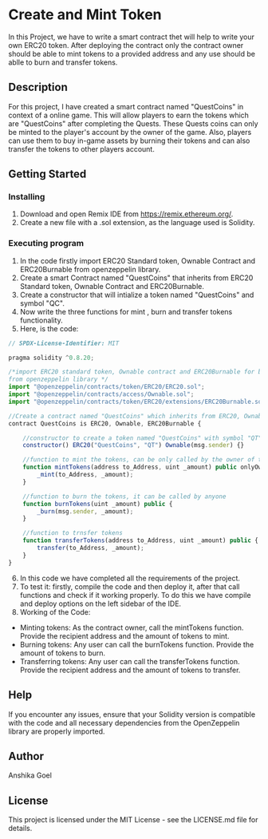 # Create and Mint Token

In this Project, we have to write a smart contract thet will help to write your own ERC20 token. 
After deploying the contract only the contract owner should be able to mint tokens to a provided
address and any use should be ablle to burn and transfer tokens.

## Description
For this project, I have created a smart contract named "QuestCoins" in context of a online game.
This will allow players to earn the tokens which are "QuestCoins" after completing the Quests.
These Quests coins can only be minted to the player's account by the owner of the game.
Also, players can use them to buy in-game assets by burning their tokens and can also transfer the
tokens to other players account.

## Getting Started

### Installing
1. Download and open Remix IDE from https://remix.ethereum.org/.
2. Create a new file with a .sol extension, as the language used is Solidity.

### Executing program
1. In the code firstly import ERC20 Standard token, Ownable Contract and ERC20Burnable from openzeppelin library.
2. Create a smart Contract named "QuestCoins" that inherits from ERC20 Standard token, Ownable Contract and ERC20Burnable.
3. Create a constructor that will intialize a token named "QuestCoins" and symbol "QC".
4. Now write the three functions for mint , burn and transfer tokens functionality.
5. Here, is the code:
``` javascript
// SPDX-License-Identifier: MIT

pragma solidity ^0.8.20;

/*import ERC20 standard token, Ownable contract and ERC20Burnable for burn functionality
from openzeppelin library */
import "@openzeppelin/contracts/token/ERC20/ERC20.sol";
import "@openzeppelin/contracts/access/Ownable.sol";
import "@openzeppelin/contracts/token/ERC20/extensions/ERC20Burnable.sol";

//Create a contract named "QuestCoins" which inherits from ERC20, Ownable and ERC20Burnable
contract QuestCoins is ERC20, Ownable, ERC20Burnable {

    //constructor to create a token named "QuestCoins" with symbol "QT"
    constructor() ERC20("QuestCoins", "QT") Ownable(msg.sender) {}

    //function to mint the tokens, can be only called by the owner of the contract
    function mintTokens(address to_Address, uint _amount) public onlyOwner {
        _mint(to_Address, _amount);
    }

    //function to burn the tokens, it can be called by anyone
    function burnTokens(uint _amount) public {
        _burn(msg.sender, _amount);
    }

    //function to trnsfer tokens
    function transferTokens(address to_Address, uint _amount) public {
        transfer(to_Address, _amount);
    }
}
```
6. In this code we have completed all the requirements of the project.
7. To test it: firstly, compile the code and then deploy it, after that call functions and check if it working properly. To do this we have compile and deploy options on the left sidebar of the IDE.
8. Working of the Code:
  * Minting tokens:
   As the contract owner, call the mintTokens function.
   Provide the recipient address and the amount of tokens to mint.
  * Burning tokens:
    Any user can call the burnTokens function.
    Provide the amount of tokens to burn.
  * Transferring tokens:
    Any user can call the transferTokens function.
    Provide the recipient address and the amount of tokens to transfer.

## Help
If you encounter any issues, ensure that your Solidity version is compatible with the code and all necessary dependencies from the OpenZeppelin library are properly imported.

## Author
Anshika Goel

## License
This project is licensed under the MIT License - see the LICENSE.md file for details.
